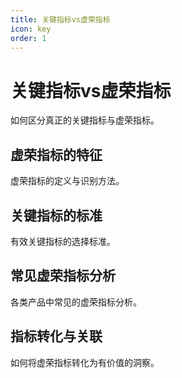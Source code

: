 ```yaml
---
title: 关键指标vs虚荣指标
icon: key
order: 1
---
```


# 关键指标vs虚荣指标

如何区分真正的关键指标与虚荣指标。

## 虚荣指标的特征

虚荣指标的定义与识别方法。

## 关键指标的标准

有效关键指标的选择标准。

## 常见虚荣指标分析

各类产品中常见的虚荣指标分析。

## 指标转化与关联

如何将虚荣指标转化为有价值的洞察。

